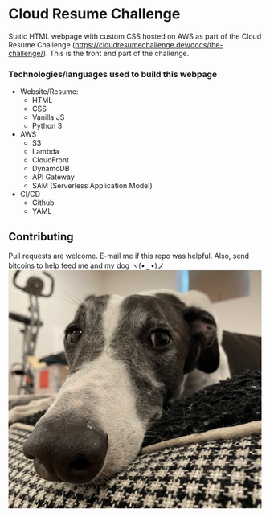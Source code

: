 # Cloud Resume Challenge

Static HTML webpage with custom CSS hosted on AWS as part of the Cloud Resume Challenge (https://cloudresumechallenge.dev/docs/the-challenge/).  This is the front end part of the challenge.

### Technologies/languages used to build this webpage
* Website/Resume:
    * HTML
    * CSS
    * Vanilla JS
    * Python 3
* AWS
    * S3
    * Lambda
    * CloudFront
    * DynamoDB
    * API Gateway
    * SAM (Serverless Application Model)
* CI/CD
    * Github
    * YAML

## Contributing
Pull requests are welcome.  E-mail me if this repo was helpful.  Also, send bitcoins to help feed me and my dog ヽ(•‿•)ノ
![Alt text](dog.jpg?raw=true "Loyal Companion")